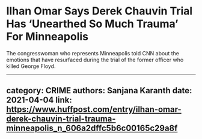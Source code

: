 # Ilhan Omar Says Derek Chauvin Trial Has ‘Unearthed So Much Trauma’ For Minneapolis

The congresswoman who represents Minneapolis told CNN about the emotions that have resurfaced during the trial of the former officer who killed George Floyd.

---
category: CRIME
authors: Sanjana Karanth
date: 2021-04-04
link: https://www.huffpost.com/entry/ilhan-omar-derek-chauvin-trial-trauma-minneapolis_n_606a2dffc5b6c00165c29a8f
---
